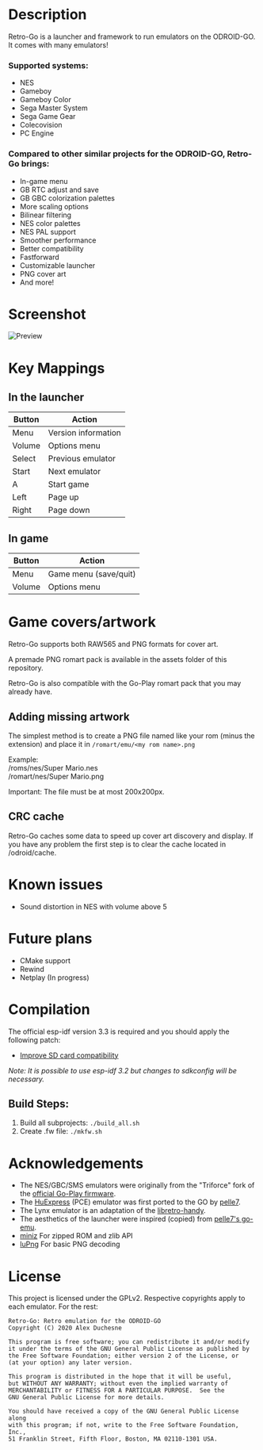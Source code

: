 # Description
Retro-Go is a launcher and framework to run emulators on the ODROID-GO. It comes with many emulators!

### Supported systems:
- NES
- Gameboy
- Gameboy Color
- Sega Master System
- Sega Game Gear
- Colecovision
- PC Engine

### Compared to other similar projects for the ODROID-GO, Retro-Go brings:
- In-game menu
- GB RTC adjust and save
- GB GBC colorization palettes
- More scaling options
- Bilinear filtering
- NES color palettes
- NES PAL support
- Smoother performance
- Better compatibility
- Fastforward
- Customizable launcher
- PNG cover art
- And more!

# Screenshot
![Preview](https://raw.githubusercontent.com/ducalex/retro-go/master/assets/screenshot.jpg)

# Key Mappings

## In the launcher
| Button  | Action |
| ------- | ------ |
| Menu    | Version information  |
| Volume  | Options menu  |
| Select  | Previous emulator |
| Start   | Next emulator |
| A       | Start game |
| Left    | Page up |
| Right   | Page down |

## In game
| Button  | Action |
| ------- | ------ |
| Menu    | Game menu (save/quit)  |
| Volume  | Options menu  |


# Game covers/artwork
Retro-Go supports both RAW565 and PNG formats for cover art.

A premade PNG romart pack is available in the assets folder of this repository.

Retro-Go is also compatible with the Go-Play romart pack that you may already have.


## Adding missing artwork
The simplest method is to create a PNG file named like your rom (minus the extension) and place it in `/romart/emu/<my rom name>.png`

Example:  
/roms/nes/Super Mario.nes  
/romart/nes/Super Mario.png  

Important: The file must be at most 200x200px.

## CRC cache
Retro-Go caches some data to speed up cover art discovery and display.
If you have any problem the first step is to clear the cache located in /odroid/cache.


# Known issues
- Sound distortion in NES with volume above 5


# Future plans
- CMake support
- Rewind
- Netplay (In progress)


# Compilation
The official esp-idf version 3.3 is required and you should apply the following patch:

- [Improve SD card compatibility](https://github.com/OtherCrashOverride/esp-idf/commit/a83e557538a033e25c376eedac79663c9b7b75da)

_Note: It is possible to use esp-idf 3.2 but changes to sdkconfig will be necessary._

## Build Steps:
1. Build all subprojects: `./build_all.sh`
2. Create .fw file: `./mkfw.sh`


# Acknowledgements
- The NES/GBC/SMS emulators were originally from the "Triforce" fork of the [official Go-Play firmware](https://github.com/othercrashoverride/go-play).
- The [HuExpress](https://github.com/kallisti5/huexpress) (PCE) emulator was first ported to the GO by [pelle7](https://github.com/pelle7/odroid-go-pcengine-huexpress/).
- The Lynx emulator is an adaptation of the [libretro-handy](https://github.com/libretro/libretro-handy).
- The aesthetics of the launcher were inspired (copied) from [pelle7's go-emu](https://github.com/pelle7/odroid-go-emu-launcher).
- [miniz](https://github.com/richgel999/miniz) For zipped ROM and zlib API
- [luPng](https://github.com/jansol/LuPng) For basic PNG decoding


# License
This project is licensed under the GPLv2. Respective copyrights apply to each emulator.
For the rest:
```
Retro-Go: Retro emulation for the ODROID-GO
Copyright (C) 2020 Alex Duchesne

This program is free software; you can redistribute it and/or modify
it under the terms of the GNU General Public License as published by
the Free Software Foundation; either version 2 of the License, or
(at your option) any later version.

This program is distributed in the hope that it will be useful,
but WITHOUT ANY WARRANTY; without even the implied warranty of
MERCHANTABILITY or FITNESS FOR A PARTICULAR PURPOSE.  See the
GNU General Public License for more details.

You should have received a copy of the GNU General Public License along
with this program; if not, write to the Free Software Foundation, Inc.,
51 Franklin Street, Fifth Floor, Boston, MA 02110-1301 USA.
```